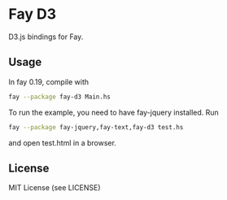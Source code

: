 Fay D3
======

D3.js bindings for Fay.

Usage
-----
In fay 0.19, compile with
```bash
fay --package fay-d3 Main.hs
```

To run the example, you need to have fay-jquery installed. Run
```bash
fay --package fay-jquery,fay-text,fay-d3 test.hs
```
and open test.html in a browser.

License
-------
MIT License (see LICENSE)

